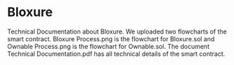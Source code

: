 # Bloxure
Technical Documentation about Bloxure.
We uploaded two flowcharts of the smart contract. Bloxure Process.png is the flowchart for Bloxure.sol and Ownable Process.png is the flowchart for Ownable.sol.
The document Technical Documentation.pdf has all technical details of the smart contract.
